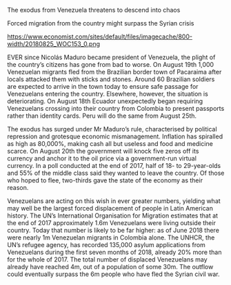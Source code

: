 The exodus from Venezuela threatens to descend into chaos

Forced migration from the country might surpass the Syrian crisis

https://www.economist.com/sites/default/files/imagecache/800-width/20180825_WOC153_0.png


EVER since Nicolás Maduro became president of Venezuela, the plight of the country’s citizens has gone from bad to worse. On August 19th 1,000 Venezuelan migrants fled from the Brazilian border town of Pacaraima after locals attacked them with sticks and stones. Around 60 Brazilian soldiers are expected to arrive in the town today to ensure safe passage for Venezuelans entering the country. Elsewhere, however, the situation is deteriorating. On August 18th Ecuador unexpectedly began requiring Venezuelans crossing into their country from Colombia to present passports rather than identity cards. Peru will do the same from August 25th. 

The exodus has surged under Mr Maduro’s rule, characterised by political repression and grotesque economic mismanagement. Inflation has spiralled as high as 80,000%, making cash all but useless and food and medicine scarce. On August 20th the government will knock five zeros off its currency and anchor it to the oil price via a government-run virtual currency. In a poll conducted at the end of 2017, half of 18- to 29-year-olds and 55% of the middle class said they wanted to leave the country. Of those who hoped to flee, two-thirds gave the state of the economy as their reason.

Venezuelans are acting on this wish in ever greater numbers, yielding what may well be the largest forced displacement of people in Latin American history. The UN’s International Organisation for Migration estimates that at the end of 2017 approximately 1.6m Venezuelans were living outside their country. Today that number is likely to be far higher: as of June 2018 there were nearly 1m Venezuelan migrants in Colombia alone. The UNHCR, the UN’s refugee agency, has recorded 135,000 asylum applications from Venezuelans during the first seven months of 2018, already 20% more than for the whole of 2017. The total number of displaced Venezuelans may already have reached 4m, out of a population of some 30m. The outflow could eventually surpass the 6m people who have fled the Syrian civil war. 
